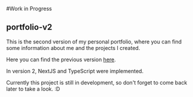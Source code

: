 #Work in Progress

## portfolio-v2


This is the second version of my personal portfolio, where you can find some information about me and the projects I created.

Here you can find the previous version [here](https://github.com/leandrofcr/portfolio).

In version 2, NextJS and TypeScript were implemented.

Currently this project is still in development, so don't forget to come back later to take a look. :D
